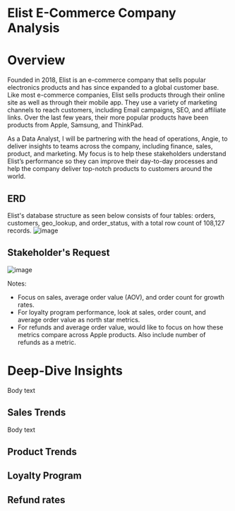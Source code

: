 # Elist E-Commerce Company Analysis
# Overview
Founded in 2018, Elist is an e-commerce company that sells popular electronics products and has since expanded to a global customer base. Like most e-commerce companies, Elist sells products through their online site as well as through their mobile app. They use a variety of marketing channels to reach customers, including Email campaigns, SEO, and affiliate links. Over the last few years, their more popular products have been products from Apple, Samsung, and ThinkPad.

As a Data Analyst, I will be partnering with the head of operations, Angie, to deliver insights to teams across the company, including finance, sales, product, and marketing. My focus is to help these stakeholders understand Elist’s performance so they can improve their day-to-day processes and help the company deliver top-notch products to customers around the world. 

## ERD
Elist's database structure as seen below consists of four tables: orders, customers, geo_lookup, and order_status, with a total row count of 108,127 records.
![image](https://github.com/user-attachments/assets/de5f37da-acb9-4745-aeaf-5168f6dbc1ff)

## Stakeholder's Request
![image](https://github.com/user-attachments/assets/b357f973-e572-4559-a8d9-0778e90058af)

Notes:
- Focus on sales, average order value (AOV), and order count for growth rates.
- For loyalty program performance, look at sales, order count, and average order value as north star metrics.
- For refunds and average order value, would like to focus on how these metrics compare across Apple products. Also include number of refunds as a metric.
  
# Deep-Dive Insights
Body text

## Sales Trends
Body text

## Product Trends
## Loyalty Program
## Refund rates

